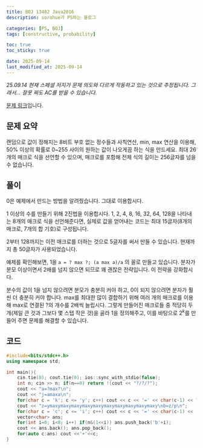 ```yaml
---
title: BOJ 13482 Java2016
description: sorohue가 PS하는 블로그

categories: [PS, BOJ]
tags: [constructive, probability]

toc: true
toc_sticky: true

date: 2025-09-14
last_modified_at: 2025-09-14
---
```


*25.09.14 현재 스페셜 저지가 문제 의도와 다르게 작동하고 있는 것으로 추정됩니다. 그래서… 잘못 짜도 AC를 받을 수 있습니다.*

[문제 링크](https://boj.kr/13482)입니다.

## 문제 요약

랜덤으로 값이 정해지는 8비트 부호 없는 정수들과 사칙연산, min, max 연산을 이용해, 50% 이상의 확률로 0~255 사이의 원하는 값이 나오게끔 하는 식을 만드세요. 최대 26개의 매크로 식을 선언할 수 있으며, 매크로를 포함해 전체 식의 길이는 256글자를 넘을 수 없습니다.

## 풀이

0은 예제에서 만드는 방법을 알려줬습니다. 그대로 이용합시다.

1 이상의 수를 만들기 위해 2진법을 이용합시다. 1, 2, 4, 8, 16, 32, 64, 128을 나타내는 8개의 매크로 식을 선언해준다면, 실제로 값을 얻어내는 코드는 최대 15글자(8개의 매크로, 7개의 합 기호)로 구성됩니다.

2부터 128까지는 이전 매크로를 더하는 것으로 5글자를 써서 만들 수 있습니다. 현재까지 총 50글자가 사용되었습니다.

예제를 확인해보면, 1을 `a = ? max ?; (a max a)/a` 의 꼴로 만들고 있습니다. 분자가 분모 이상이면서 2배를 넘지 않으면 되므로 꽤 괜찮은 전략입니다. 이 전략을 강화합시다.

분수의 값이 1을 넘지 않으려면 분모가 충분히 커야 하고, 0이 되지 않으려면 분자가 훨씬 더 충분히 커야 합니다. max를 최대한 많이 결합하기 위해 여러 개의 매크로를 이용해 max로 연결된 ?의 개수를 2배씩 늘립시다. 그렇게 만들어진 매크로들 중 적당히 두 개(제일 큰 것과 그보다 몇 스텝 작은 것)을 골라 1을 정의해주고, 이를 바탕으로 $2^k$를 만들어 주면 문제를 해결할 수 있습니다.

## 코드

```cpp
#include<bits/stdc++.h>
using namespace std;

int main(){
    cin.tie(0); cout.tie(0); ios::sync_with_stdio(false);
    int n; cin >> n; if(n==0) return !(cout << "?/?/?");
    cout << "a=?max?\n";
    cout << "j=amaxa\n";
    for(char c = 'k'; c <= 'y'; c++) cout << c << '=' << char(c-1) << "max" << char(c-1) << '\n';
    cout << "z=ymaxymaxymaxymaxymaxymaxymaxymaxymaxymaxy\nb=z/p\n";
	for(char c = 'c'; c <= 'i'; c++) cout << c << '=' << char(c-1) << '+' << char(c-1) << '\n';
    vector<char> ans;
    for(int i=0; i<8; i++) if(n&(1<<i)) ans.push_back('b'+i);
    cout << ans.back(); ans.pop_back();
    for(auto c:ans) cout <<'+'<<c;
}
```